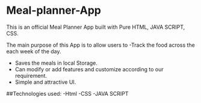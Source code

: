 # Meal-planner-App

This is an official Meal Planner App built with Pure HTML, JAVA SCRIPT, CSS.

The main purpose of this App is to allow users to
-Track the food across the each week of the day.
- Saves the meals in local Storage.
- Can modify or add features and customize according to our requirement.
- Simple and attractive UI.

##Technologies used:
-Html
-CSS
-JAVA SCRIPT
